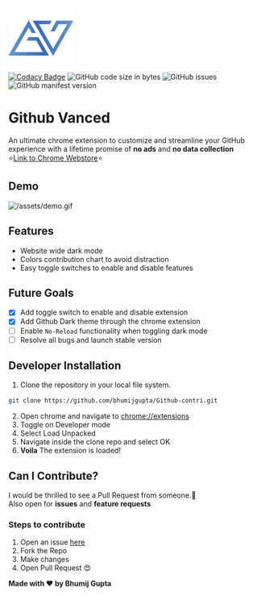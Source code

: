 ![Github Vanced Logo](/assets/icon_128.png)<br>
[![Codacy Badge](https://api.codacy.com/project/badge/Grade/8fb8ceb65ea242c782704f77ea83da21)](https://www.codacy.com?utm_source=github.com&utm_medium=referral&utm_content=bhumijgupta/Github-contri&utm_campaign=Badge_Grade) ![GitHub code size in bytes](https://img.shields.io/github/languages/code-size/bhumijgupta/github-vanced.svg) ![GitHub issues](https://img.shields.io/github/issues/bhumijgupta/Github-vanced.svg) ![GitHub manifest version](https://img.shields.io/github/manifest-json/v/bhumijgupta/Github-vanced.svg)

# Github Vanced

An ultimate chrome extension to customize and streamline your GitHub experience with a lifetime promise of **no ads** and **no data collection**<br>
:star:[Link to Chrome Webstore]():star:

## Demo

![/assets/demo.gif](/assets/demo.gif)

## Features

- Website wide dark mode
- Colors contribution chart to avoid distraction
- Easy toggle switches to enable and disable features

## Future Goals

- [x] Add toggle switch to enable and disable extension
- [x] Add Github Dark theme through the chrome extension
- [ ] Enable `No-Reload` functionality when toggling dark mode
- [ ] Resolve all bugs and launch stable version

## Developer Installation

1. Clone the repository in your local file system.

```bash
git clone https://github.com/bhumijgupta/Github-contri.git
```

2. Open chrome and navigate to [chrome://extensions](chrome://extensions/)
3. Toggle on Developer mode
4. Select Load Unpacked
5. Navigate inside the clone repo and select OK
6. **Voila** The extension is loaded!

## Can I Contribute?

I would be thrilled to see a Pull Request from someone.:raised_hands:<br>
Also open for **issues** and **feature requests**<br>

### Steps to contribute

1. Open an issue [here](/issues)
2. Fork the Repo
3. Make changes
4. Open Pull Request :heart_eyes:

**Made with :heart: by Bhumij Gupta**
